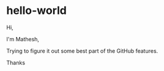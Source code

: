 # hello-world

Hi,

I'm Mathesh,

Trying to figure it out some best part of the GitHub features.

Thanks
